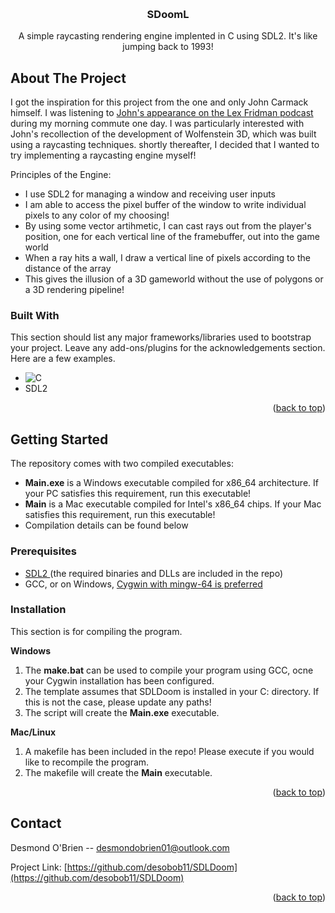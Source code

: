 
<a id="readme-top"></a>




<!-- PROJECT LOGO -->
<br />
<div align="center">
  <a href="https://github.com/desobob11/SDLDoom">
  </a>

  <h3 align="center">SDoomL</h3>

  <p align="center">
    A simple raycasting rendering engine implented in C using SDL2. It's like jumping back to 1993!
  </p>
</div>




<!-- ABOUT THE PROJECT -->
## About The Project

I got the inspiration for this project from the one and only John Carmack himself. I was listening to <a href="https://www.youtube.com/watch?v=I845O57ZSy4">John's appearance on the Lex Fridman podcast </a> during my morning commute one day. I was particularly interested with John's recollection of the development of Wolfenstein 3D, which was built using a raycasting techniques. shortly thereafter, I decided that I wanted to try implementing a raycasting engine myself!

Principles of the Engine:
* I use SDL2 for managing a window and receiving user inputs
* I am able to access the pixel buffer of the window to write individual pixels to any color of my choosing!
* By using some vector artihmetic, I can cast rays out from the player's position, one for each vertical line of the framebuffer, out into the game world
* When a ray hits a wall, I draw a vertical line of pixels according to the distance of the array
* This gives the illusion of a 3D gameworld without the use of polygons or a 3D rendering pipeline!

### Built With

This section should list any major frameworks/libraries used to bootstrap your project. Leave any add-ons/plugins for the acknowledgements section. Here are a few examples.

* ![C](https://img.shields.io/badge/c-%2300599C.svg?style=for-the-badge&logo=c&logoColor=white)
* SDL2

<p align="right">(<a href="#readme-top">back to top</a>)</p>



<!-- GETTING STARTED -->
## Getting Started

The repository comes with two compiled executables:
* **Main.exe** is a Windows executable compiled for x86_64 architecture. If your PC satisfies this requirement, run this executable!
* **Main** is a Mac executable compiled for Intel's x86_64 chips. If your Mac satisfies this requirement, run this executable!
* Compilation details can be found below

### Prerequisites

* <a href="https://www.libsdl.org/"> SDL2 </a> (the required binaries and DLLs are included in the repo)
* GCC, or on Windows, <a href="https://cygwin.com/"> Cygwin with mingw-64 is preferred </a>

### Installation

This section is for compiling the program.

**Windows**
1. The **make.bat** can be used to compile your program using GCC, ocne your Cygwin installation has been configured.
2. The template assumes that SDLDoom is installed in your C: directory. If this is not the case, please update any paths!
3. The script will create the **Main.exe** executable.

**Mac/Linux**
1. A makefile has been included in the repo! Please execute if you would like to recompile the program.
2. The makefile will create the **Main** executable.

<p align="right">(<a href="#readme-top">back to top</a>)</p>






<!-- CONTACT -->
## Contact

Desmond O'Brien -- desmondobrien01@outlook.com

Project Link: [https://github.com/desobob11/SDLDoom](https://github.com/desobob11/SDLDoom)

<p align="right">(<a href="#readme-top">back to top</a>)</p>

